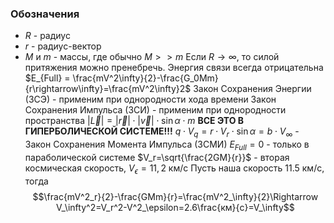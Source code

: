 ### Обозначения
- $R$ - радиус
- $r$ - радиус-вектор
- $M$ и $m$ - массы, где обычно $M>>m$
Если $R\rightarrow\infty$, то силой притяжения можно пренебречь. 
Энергия связи всегда отрицательна
$E_{Full} = \frac{mV^2\infty}{2}-\frac{G_0Mm}{r\rightarrow\infty}=\frac{mV^2\infty}2$
Закон Сохранения Энергии (ЗСЭ) - применим при однородности хода времени
Закон Сохранения Импульса (ЗСИ) - применим при однородности пространства
$|\overrightarrow{L}|=|\overrightarrow{r}|\cdot|\overrightarrow{v}|\cdot\sin\alpha\cdot m$ 
**ВСЕ ЭТО В ГИПЕРБОЛИЧЕСКОЙ СИСТЕМЕ!!!**
$q\cdot V_q=r\cdot V_r\cdot \sin\alpha =b\cdot V_\infty$ - Закон Сохранения Момента Импульса (ЗСМИ)
$E_{Full}=0$ - только в параболической системе
$V_r=\sqrt{\frac{2GM}{r}}$ - вторая космическая скорость, $V_\epsilon = 11,2$ км/с
Пусть наша скорость $11.5$ км/с, тогда $$\frac{mV^2_r}{2}-\frac{GMm}{r}=\frac{mV^2_\infty}{2}\Rightarrow V_\infty^2=V_r^2-V^2_\epsilon=2.6\frac{км}{с}=V_\infty$$
